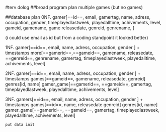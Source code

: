 #terv dolog
##broad program plan
multiple games
(but no games)

##database plan
0NF.
	gamer[==id==, email, gamertag, name, adress, occupation, gender, timeplayedlastweek,
	playedalltime, achivements, level, gameid, gamename, game releasedate, genreid, genrename, ]

(i could use email as id but from a coding standpoint it looked better)

1NF.
	gamer[==id==, email, name, adress, occupation, gender ] + timestamps
	more[==gamerid==,==gameid==, gamename, releasedate, ==genreid==, genrename, gamertag,
	timeplayedlastweek, playedalltime, achivements, level]

2NF.
	gamer[==id==, email, name, adress, occupation, gender ] + timestamps
	games[==gameid==, gamename, releasedate, genreid]
    genres[id, name]
	gamer_game[==gamerid==, ==gameid==, gamertag, timeplayedlastweek, playedalltime, achivements, level]
	

3NF.
	gamers[==id==, email, name, adress, occupation, gender ] + timestamps
	games[==id==, name, releasedate genreid]
	genres[id, name]
	gamer_game[==gamerid==, ==gameid==, gamertag, timeplayedlastweek, playedalltime, achivements, level]
	
	put data init